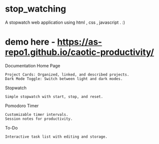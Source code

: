 # stop_watching
A stopwatch web application using html , css , javascript . :) 
# demo here -  https://as-repo1.github.io/caotic-productivity/

Documentation
Home Page

    Project Cards: Organized, linked, and described projects.
    Dark Mode Toggle: Switch between light and dark modes.

Stopwatch

    Simple stopwatch with start, stop, and reset.

Pomodoro Timer

    Customizable timer intervals.
    Session notes for productivity.

To-Do

    Interactive task list with editing and storage.



